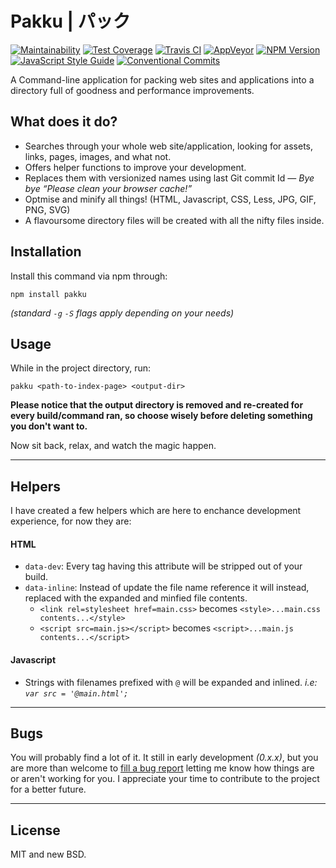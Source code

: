 Pakku | パック
===
[![Maintainability](https://img.shields.io/codeclimate/maintainability/zanona/pakku.svg?style=flat-square)](https://codeclimate.com/github/zanona/pakku/maintainability)
[![Test Coverage](https://img.shields.io/codeclimate/c/zanona/pakku.svg?style=flat-square)](https://codeclimate.com/github/zanona/pakku/test_coverage)
[![Travis CI](https://img.shields.io/travis/zanona/pakku/master.svg?style=flat-square)](https://travis-ci.org/zanona/pakku)
[![AppVeyor](https://img.shields.io/appveyor/ci/zanona/pakku/master.svg?label=build+(win32)&style=flat-square)](https://ci.appveyor.com/project/zanona/pakku/branch/master)
[![NPM Version](https://img.shields.io/npm/v/pakku.svg?style=flat-square)](https://npmjs.com/package/pakku)
[![JavaScript Style Guide](https://img.shields.io/badge/code_style-standard-brightgreen.svg?style=flat-square)](https://standardjs.com)
[![Conventional Commits](https://img.shields.io/badge/Conventional%20Commits-1.0.0-yellow.svg?style=flat-square)](https://conventionalcommits.org)


A Command-line application for packing web sites and applications into a directory full of goodness and performance improvements.

## What does it do?
- Searches through your whole web site/application, looking for assets, links, pages, images, and what not.
- Offers helper functions to improve your development.
- Replaces them with versionized names using last Git commit Id — _Bye bye “Please clean your browser cache!”_
- Optmise and minify all things! (HTML, Javascript, CSS, Less, JPG, GIF, PNG, SVG)
- A flavoursome directory files will be created with all the nifty files inside.

## Installation
Install this command via npm through:

    npm install pakku

_(standard `-g` `-S` flags apply depending on your needs)_

## Usage

While in the project directory, run:

    pakku <path-to-index-page> <output-dir>

**Please notice that the output directory is removed and re-created for every build/command ran, so choose wisely before deleting something you don't want to.**

Now sit back, relax, and watch the magic happen.

---
## Helpers
I have created a few helpers which are here to enchance development experience, for now they are:

#### HTML
- `data-dev`: Every tag having this attribute will be stripped out of your build.
- `data-inline`: Instead of update the file name reference it will instead, replaced with the expanded and minfied file contents.
    - `<link rel=stylesheet href=main.css>` becomes `<style>...main.css contents...</style>`
    - `<script src=main.js></script>` becomes `<script>...main.js contents...</script>`

#### Javascript
- Strings with filenames prefixed with `@` will be expanded and inlined. _i.e: `var src = '@main.html';`_

---
## Bugs
You will probably find a lot of it. It still in early development _(0.x.x)_, but you are more than welcome to [fill a bug report](https://github.com/zanona/pakku/issues) letting me know how things are or aren't working for you. I appreciate your time to contribute to the project for a better future.

---
## License
MIT and new BSD.
